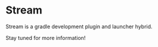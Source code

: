 # Stream

Stream is a gradle development plugin and launcher hybrid.

Stay tuned for more information!
